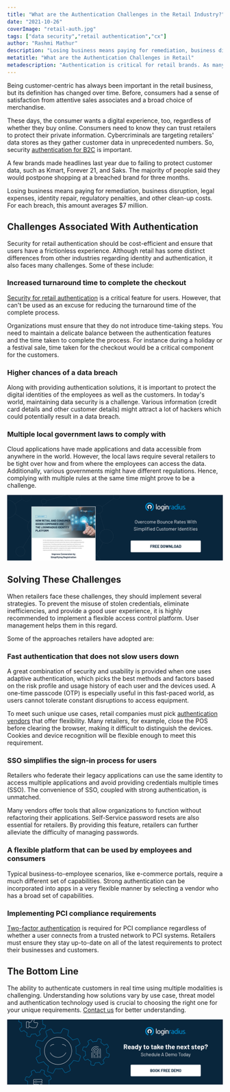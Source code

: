 ```yaml
---
title: "What are the Authentication Challenges in the Retail Industry?"
date: "2021-10-26"
coverImage: "retail-auth.jpg"
tags: ["data security","retail authentication","cx"]
author: "Rashmi Mathur"
description: "Losing business means paying for remediation, business disruption, legal expenses, identity repair, regulatory penalties, and other clean-up costs. Although retail has some distinct differences from other industries regarding identity and authentication, it also faces many challenges."
metatitle: "What are the Authentication Challenges in Retail"
metadescription: "Authentication is critical for retail brands. As many retailers expand, they are beginning to face global security concerns such as the lack of secure authentication."
---
```


Being customer-centric has always been important in the retail business, but its definition has changed over time. Before, consumers had a sense of satisfaction from attentive sales associates and a broad choice of merchandise. 

These days, the consumer wants a digital experience, too, regardless of whether they buy online. Consumers need to know they can trust retailers to protect their private information. Cybercriminals are targeting retailers' data stores as they gather customer data in unprecedented numbers. So, security [authentication for B2C](https://www.loginradius.com/b2c-identity/) is important.

A few brands made headlines last year due to failing to protect customer data, such as Kmart, Forever 21, and Saks. The majority of people said they would postpone shopping at a breached brand for three months. 

Losing business means paying for remediation, business disruption, legal expenses, identity repair, regulatory penalties, and other clean-up costs. For each breach, this amount averages $7 million.


## Challenges Associated With Authentication

Security for retail authentication should be cost-efficient and ensure that users have a frictionless experience. Although retail has some distinct differences from other industries regarding identity and authentication, it also faces many challenges. Some of these include:


### **Increased turnaround time to complete the checkout**

[Security for retail authentication](https://www.loginradius.com/blog/fuel/improve-ecommerce-store-security/) is a critical feature for users. However, that can't be used as an excuse for reducing the turnaround time of the complete process. 

Organizations must ensure that they do not introduce time-taking steps. You need to maintain a delicate balance between the authentication features and the time taken to complete the process. For instance during a holiday or a festival sale, time taken for the checkout would be a critical component for the customers. 


### **Higher chances of a data breach**

Along with providing authentication solutions, it is important to protect the digital identities of the employees as well as the customers. In today's world, maintaining data security is a challenge. Various information (credit card details and other customer details) might attract a lot of hackers which could potentially result in a data breach.


### **Multiple local government laws to comply with**

Cloud applications have made applications and data accessible from anywhere in the world. However, the local laws require several retailers to be tight over how and from where the employees can access the data. Additionally, various governments might have different regulations. Hence, complying with multiple rules at the same time might prove to be a challenge. 

[![DS-retail-consumer-goods](DS-retail-consumer-goods.png)](https://www.loginradius.com/resource/how-retail-and-consumer-goods-companies-use-loginradius-identity-solution/)


## Solving These Challenges

When retailers face these challenges, they should implement several strategies. To prevent the misuse of stolen credentials, eliminate inefficiencies, and provide a good user experience, it is highly recommended to implement a flexible access control platform. User management helps them in this regard. 

Some of the approaches retailers have adopted are:


###  **Fast authentication that does not slow users down** 

A great combination of security and usability is provided when one uses adaptive authentication, which picks the best methods and factors based on the risk profile and usage history of each user and the devices used. A one-time passcode (OTP) is especially useful in this fast-paced world, as users cannot tolerate constant disruptions to access equipment.

To meet such unique use cases, retail companies must pick [authentication vendors](https://www.loginradius.com/industry-retail-and-ecommerce/) that offer flexibility. Many retailers, for example, close the POS before clearing the browser, making it difficult to distinguish the devices. Cookies and device recognition will be flexible enough to meet this requirement.

### **SSO simplifies the sign-in process for users**

Retailers who federate their legacy applications can use the same identity to access multiple applications and avoid providing credentials multiple times (SSO). The convenience of SSO, coupled with strong authentication, is unmatched. 

Many vendors offer tools that allow organizations to function without refactoring their applications. Self-Service password resets are also essential for retailers. By providing this feature, retailers can further alleviate the difficulty of managing passwords.

### **A flexible platform that can be used by employees and consumers**

Typical business-to-employee scenarios, like e-commerce portals, require a much different set of capabilities. Strong authentication can be incorporated into apps in a very flexible manner by selecting a vendor who has a broad set of capabilities.

### **Implementing PCI compliance requirements**

[Two-factor authentication](https://www.loginradius.com/resource/loginradius-ciam-two-factor-authentication/+) is required for PCI compliance regardless of whether a user connects from a trusted network to PCI systems. Retailers must ensure they stay up-to-date on all of the latest requirements to protect their businesses and customers. 

## The Bottom Line 

The ability to authenticate customers in real time using multiple modalities is challenging. Understanding how solutions vary by use case, threat model and authentication technology used is crucial to choosing the right one for your unique requirements. [Contact us](https://www.loginradius.com/contact-sales) for better understanding. 

[![book-a-demo](../../assets/book-a-demo-loginradius.png)](https://www.loginradius.com/book-a-demo/)
